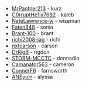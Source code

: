 - [MrPanther213](https://github.com/MrPanther213) - kurz
- [C0rruptHe1ix7682](https://github.com/C0rruptHe1ix7682) - kaleb
- [NateLawrence-w](https://github.com/NateLawrence-w) - wiseman
- [Faten848](https://github.com/Faten848) - sonia
- [Brant-100](https://github.com/Brant-100) - brant
- [richi2008-jag](https://github.com/richi2008-jag) - richi
- [nxtcarson](https://github.com/nxtcarson) - carson
- [DrRigB](https://github.com/DrRigB) - rigdon
- [STORM-MCCTC](https://github.com/STORM-MCCTC) - donnadio
- [Camanator563](https://github.com/Camanator563) - cameron
- [ConnerF6](https://github.com/ConnerF6) - farnsworth
- [ANEyurr](https://github.com/ANEyurr) - alyssa